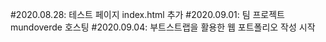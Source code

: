 #2020.08.28: 테스트 페이지 index.html 추가
#2020.09.01: 팀 프로젝트 mundoverde 호스팅
#2020.09.04: 부트스트랩을 활용한 웹 포트폴리오 작성 시작
